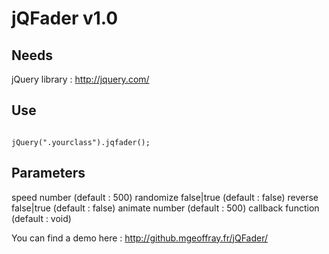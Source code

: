 jQFader v1.0
============


Needs
-----
jQuery library : http://jquery.com/

	
Use
---
<pre><code>
jQuery(".yourclass").jqfader();
</code></pre>



Parameters
----------
speed		number 			(default : 500)
randomize	false|true		(default : false)
reverse		false|true		(default : false)
animate		number			(default : 500)
callback	function		(default : void)


You can find a demo here : http://github.mgeoffray.fr/jQFader/
